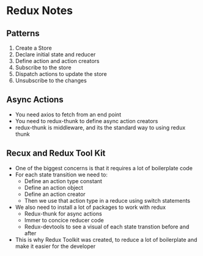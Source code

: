 # Redux Notes

## Patterns

1. Create a Store
2. Declare initial state and reducer
3. Define action and action creators
4. Subscribe to the store
5. Dispatch actions to update the store
6. Unsubscribe to the changes

## Async Actions

- You need axios to fetch from an end point
- You need to redux-thunk to define async action creators
- redux-thunk is middleware, and its the standard way to using redux thunk

## Recux and Redux Tool Kit

- One of the biggest concerns is that it requires a lot of boilerplate code
- For each state transition we need to:
  - Define an action type constant
  - Define an action object
  - Define an action creator
  - Then we use that action type in a reduce using switch statements
- We also need to install a lot of packages to work with redux
  - Redux-thunk for async actions
  - Immer to concice reducer code
  - Redux-devtools to see a visual of each state transtion before and after
- This is why Redux Toolkit was created, to reduce a lot of boilerplate and make it easier for the developer
